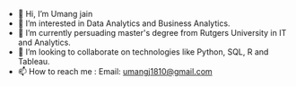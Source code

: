 - 👋 Hi, I’m Umang jain
- 👀 I’m interested in Data Analytics and Business Analytics.
- 🌱 I’m currently persuading master's degree from Rutgers University in IT and Analytics.
- 💞️ I’m looking to collaborate on technologies like Python, SQL, R and Tableau.
- 📫 How to reach me : Email: umangj1810@gmail.com

<!---
umangjain18/umangjain18 is a ✨ special ✨ repository because its `README.md` (this file) appears on your GitHub profile.
You can click the Preview link to take a look at your changes.
--->
